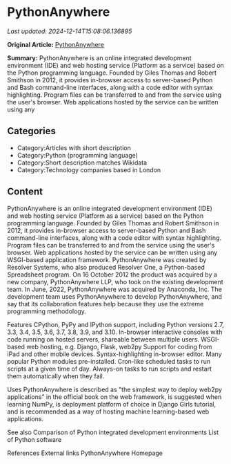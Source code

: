 # PythonAnywhere

_Last updated: 2024-12-14T15:08:06.136895_

**Original Article:** [PythonAnywhere](https://en.wikipedia.org/wiki/PythonAnywhere)

**Summary:** PythonAnywhere is an online integrated development environment (IDE) and web hosting service (Platform as a service) based on the Python programming language.  Founded by Giles Thomas and Robert Smithson in 2012, it provides in-browser access to server-based Python and Bash command-line interfaces, along with a code editor with syntax highlighting.  Program files can be transferred to and from the service using the user's browser.  Web applications hosted by the service can be written using any 

## Categories
- Category:Articles with short description
- Category:Python (programming language)
- Category:Short description matches Wikidata
- Category:Technology companies based in London

## Content

PythonAnywhere is an online integrated development environment (IDE) and web hosting service (Platform as a service) based on the Python programming language.  Founded by Giles Thomas and Robert Smithson in 2012, it provides in-browser access to server-based Python and Bash command-line interfaces, along with a code editor with syntax highlighting.  Program files can be transferred to and from the service using the user's browser.  Web applications hosted by the service can be written using any WSGI-based application framework.
PythonAnywhere was created by Resolver Systems, who also produced Resolver One, a Python-based Spreadsheet program. On 16 October 2012 the product was acquired by a new company, PythonAnywhere LLP, who took on the existing development team.  In June, 2022, PythonAnywhere was acquired by Anaconda, Inc.
The development team uses PythonAnywhere to develop PythonAnywhere, and say that its collaboration features help because they use the extreme programming methodology.

Features
CPython, PyPy and IPython support, including Python versions 2.7, 3.3, 3.4, 3.5, 3.6, 3.7, 3.8, 3.9, and 3.10.
In-browser interactive consoles with code running on hosted servers, shareable between multiple users.
WSGI-based web hosting, e.g. Django, Flask, web2py
Support for coding from iPad and other mobile devices.
Syntax-highlighting in-browser editor.
Many popular Python modules pre-installed.
Cron-like scheduled tasks to run scripts at a given time of day.
Always-on tasks to run scripts and restart them automatically when they fail.

Uses
PythonAnywhere is described as "the simplest way to deploy web2py applications" in the official book on the web framework, is suggested when learning NumPy, is deployment platform of choice in Django Girls tutorial, and is recommended as a way of  hosting machine learning-based web applications.

See also
Comparison of Python integrated development environments
List of Python software

References
External links
PythonAnywhere Homepage